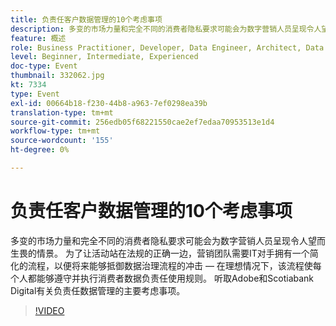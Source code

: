 ```yaml
---
title: 负责任客户数据管理的10个考虑事项
description: 多变的市场力量和完全不同的消费者隐私要求可能会为数字营销人员呈现令人望而生畏的情景。 为了让活动站在法规的正确一边，营销团队需要IT对手拥有一个简化的流程，以便将来能够抵御数据治理流程的冲击 — 在理想情况下，该流程使每个人都能够遵守并执行消费者数据负责任使用规则。 听取Adobe和Scotiabank Digital有关负责任数据管理的主要考虑事项。
feature: 概述
role: Business Practitioner, Developer, Data Engineer, Architect, Data Architect, Administrator, Leader
level: Beginner, Intermediate, Experienced
doc-type: Event
thumbnail: 332062.jpg
kt: 7334
type: Event
exl-id: 00664b18-f230-44b8-a963-7ef0298ea39b
translation-type: tm+mt
source-git-commit: 256edb05f68221550cae2ef7edaa70953513e1d4
workflow-type: tm+mt
source-wordcount: '155'
ht-degree: 0%

---
```


# 负责任客户数据管理的10个考虑事项

多变的市场力量和完全不同的消费者隐私要求可能会为数字营销人员呈现令人望而生畏的情景。 为了让活动站在法规的正确一边，营销团队需要IT对手拥有一个简化的流程，以便将来能够抵御数据治理流程的冲击 — 在理想情况下，该流程使每个人都能够遵守并执行消费者数据负责任使用规则。 听取Adobe和Scotiabank Digital有关负责任数据管理的主要考虑事项。

>[!VIDEO](https://video.tv.adobe.com/v/332062/?quality=12&learn=on)
